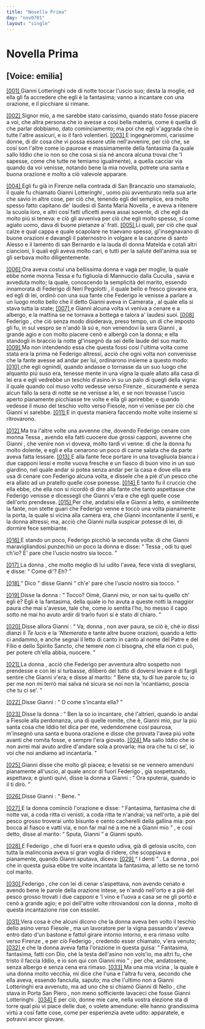 ```yaml
---
title: "Novella Prima"
day: "nov0701"
layout: "single"
---
```

<div id="nov0701" type="novella" who="emilia">
 <h1>
  Novella Prima
 </h1>
 <p>
  <h2>
   [Voice: emilia]
  </h2>
 </p>
 <argument>
  <p>
   <a href="{{ site.baseurl }}enDecameron/nov0701#p07010001" id="p07010001">
    [001]
   </a>
   <name persref="giannilotteringhi" type="person">
    Gianni Lotteringhi
   </name>
   ode di notte toccar l'uscio suo; desta la moglie, ed ella gli fa accredere che egli &egrave; la fantasima; vanno a incantare con una orazione, e il picchiare si rimane.
  </p>
 </argument>
 <div3 type="commentary" who="emilia">
  <p>
   <a href="{{ site.baseurl }}enDecameron/nov0701#p07010002" id="p07010002">
    [002]
   </a>
   Signor mio, a me sarebbe stato carissimo, quando stato fosse piacere a voi, che altra persona che io avesse a cos&iacute; bella materia, come &egrave; quella di che parlar dobbiamo, dato cominciamento; ma poi che egli v'aggrada che io tutte l'altre assicuri, e io il far&ograve; volentieri.
   <a href="{{ site.baseurl }}enDecameron/nov0701#p07010003" id="p07010003">
    [003]
   </a>
   E ingegnerommi, carissime donne, di dir cosa che vi possa essere utile nell'avvenire, per ci&ograve; che, se cos&iacute; son l'altre come io paurose e massimamente della fantasima (la quale sallo Iddio che io non so che cosa si sia n&eacute; ancora alcuna trovai che 'l sapesse, come che tutte ne temiamo igualmente), a quella cacciar via quando da voi venisse, notando bene la mia novella, potrete una santa e buona orazione e molto a ci&ograve; valevole apparare.
  </p>
 </div3>
 <p>
  <a href="{{ site.baseurl }}enDecameron/nov0701#p07010004" id="p07010004">
   [004]
  </a>
  Egli fu gi&agrave; in
  <name placeref="firenze" type="place">
   Firenze
  </name>
  nella
  <name placeref="contradabrancazio" type="place">
   contrada di San Brancazio
  </name>
  uno stamaiuolo, il quale fu chiamato
  <name persref="giannilotteringhi" type="person">
   Gianni Lotteringhi
  </name>
  , uomo pi&uacute; avventurato nella sua arte che savio in altre cose, per ci&ograve; che, tenendo egli del semplice, era molto spesso fatto capitano de' laudesi di
  <name placeref="smnovella" type="place">
   Santa Maria Novella
  </name>
  , e aveva a ritenere la scuola loro, e altri cos&iacute; fatti uficetti aveva assai sovente, di che egli da molto pi&uacute; si teneva: e ci&ograve; gli avveniva per ci&ograve; che egli molto spesso, s&iacute; come agiato uomo, dava di buone pietanze a' frati.
  <a href="{{ site.baseurl }}enDecameron/nov0701#p07010005" id="p07010005">
   [005]
  </a>
  Li quali, per ci&ograve; che qual calze e qual cappa e quale scapolare ne traevano spesso, gl'insegnavano di buone orazioni e davangli il paternostro in volgare e la canzone di
  <name persref="santoalesso" type="person">
   santo Alesso
  </name>
  e il lamento di
  <name persref="santobernardo" type="person">
   san Bernardo
  </name>
  e la lauda di
  <name persref="mechtildemagdeburg" type="person">
   donna Matelda
  </name>
  e cotali altri ciancioni, li quali egli aveva molto cari, e tutti per la salute dell'anima sua se gli serbava molto diligentemente.
 </p>
 <p>
  <a href="{{ site.baseurl }}enDecameron/nov0701#p07010006" id="p07010006">
   [006]
  </a>
  Ora aveva costui una bellissima donna e vaga per moglie, la quale ebbe nome
  <name persref="monnatessa" type="person">
   monna Tessa
  </name>
  e fu figliuola di
  <name persref="mannucciocuculia" type="person">
   Mannuccio dalla Cuculia
  </name>
  , savia e avveduta molto; la quale, conoscendo la semplicit&agrave; del marito, essendo innamorata di
  <name persref="federigoneripegolotti" type="person">
   Federigo di Neri Pegolotti
  </name>
  , il quale bello e fresco giovane era, ed egli di lei, ordin&ograve; con una sua fante che
  <name persref="federigoneripegolotti" type="person">
   Federigo
  </name>
  le venisse a parlare a un luogo molto bello che il detto
  <name persref="giannilotteringhi" type="person">
   Gianni
  </name>
  aveva in
  <name placeref="camerata" type="place">
   Camerata
  </name>
  , al quale ella si stava tutta la state;
  <a href="{{ site.baseurl }}enDecameron/nov0701#p07010007" id="p07010007">
   [007]
  </a>
  e
  <name persref="giannilotteringhi" type="person">
   Gianni
  </name>
  alcuna volta vi veniva a cenare e a albergo, e la mattina se ne tornava a bottega e talora a' laudesi suoi.
  <a href="{{ site.baseurl }}enDecameron/nov0701#p07010008" id="p07010008">
   [008]
  </a>
  <name persref="federigoneripegolotti" type="person">
   Federigo
  </name>
  , che ci&ograve; senza modo disiderava, preso tempo, un d&iacute; che imposto gli fu, in sul vespro se n'and&ograve; l&agrave; s&uacute; e, non venendovi la sera
  <name persref="giannilotteringhi" type="person">
   Gianni
  </name>
  , a grande agio e con molto piacere cen&ograve; e alberg&ograve; con la donna; e ella standogli in braccio la notte gl'insegn&ograve; da sei delle laude del suo marito.
  <a href="{{ site.baseurl }}enDecameron/nov0701#p07010009" id="p07010009">
   [009]
  </a>
  Ma non intendendo essa che questa fossi cos&iacute; l'ultima volta come stata era la prima n&eacute;
  <name persref="federigoneripegolotti" type="person">
   Federigo
  </name>
  altress&iacute;, acci&ograve; che ogni volta non convenisse che la fante avesse ad andar per lui, ordinarono insieme a questo modo:
  <a href="{{ site.baseurl }}enDecameron/nov0701#p07010010" id="p07010010">
   [010]
  </a>
  che egli ognind&iacute;, quando andasse o tornasse da un suo luogo che alquanto pi&uacute; suso era, tenesse mente in una vigna la quale allato alla casa di lei era e egli vedrebbe un teschio d'asino in su un palo di quegli della vigna: il quale quando col muso volto vedesse verso
  <name placeref="firenze" type="place">
   Firenze
  </name>
  , sicuramente e senza alcun fallo la sera di notte se ne venisse a lei, e se non trovasse l'uscio aperto pianamente picchiasse tre volte e ella gli aprirebbe; e quando vedesse il muso del teschio volto verso Fiesole, non vi venisse per ci&ograve; che
  <name persref="giannilotteringhi" type="person">
   Gianni
  </name>
  vi sarebbe.
  <a href="{{ site.baseurl }}enDecameron/nov0701#p07010011" id="p07010011">
   [011]
  </a>
  E in questa maniera faccendo molte volte insieme si ritrovarono.
 </p>
 <p>
  <a href="{{ site.baseurl }}enDecameron/nov0701#p07010012" id="p07010012">
   [012]
  </a>
  Ma tra l'altre volte una avvenne che, dovendo
  <name persref="federigoneripegolotti" type="person">
   Federigo
  </name>
  cenare con
  <name persref="monnatessa" type="person">
   monna Tessa
  </name>
  , avendo ella fatti cuocere due grossi capponi, avvenne che
  <name persref="giannilotteringhi" type="person">
   Gianni
  </name>
  , che venire non vi doveva, molto tardi vi venne: di che la donna fu molto dolente, e egli e ella cenarono un poco di carne salata che da parte aveva fatta lessare.
  <a href="{{ site.baseurl }}enDecameron/nov0701#p07010013" id="p07010013">
   [013]
  </a>
  E alla fante fece portare in una tovagliuola bianca i due capponi lessi e molte vuova fresche e un fiasco di buon vino in un suo giardino, nel quale andar si potea senza andar per la casa e dove ella era usa di cenare con
  <name persref="federigoneripegolotti" type="person">
   Federigo
  </name>
  alcuna volta, e dissele che a pi&egrave; d'un pesco che era allato ad un pratello quelle cose ponesse.
  <a href="{{ site.baseurl }}enDecameron/nov0701#p07010014" id="p07010014">
   [014]
  </a>
  E tanto fu il cruccio che ella ebbe, che ella non si ricord&ograve; di dire alla fante che tanto aspettasse che
  <name persref="federigoneripegolotti" type="person">
   Federigo
  </name>
  venisse e dicessegli che
  <name persref="giannilotteringhi" type="person">
   Gianni
  </name>
  v'era e che egli quelle cose dell'orto prendesse.
  <a href="{{ site.baseurl }}enDecameron/nov0701#p07010015" id="p07010015">
   [015]
  </a>
  Per che, andatisi ella e
  <name persref="giannilotteringhi" type="person">
   Gianni
  </name>
  a letto, e similmente la fante, non stette guari che
  <name persref="federigoneripegolotti" type="person">
   Federigo
  </name>
  venne e tocc&ograve; una volta pianamente la porta, la quale s&iacute; vicina alla camera era, che
  <name persref="giannilotteringhi" type="person">
   Gianni
  </name>
  incontanente il sent&iacute;, e la donna altress&iacute;; ma, acci&ograve; che
  <name persref="giannilotteringhi" type="person">
   Gianni
  </name>
  nulla suspicar potesse di lei, di dormire fece sembiante.
 </p>
 <p>
  <a href="{{ site.baseurl }}enDecameron/nov0701#p07010016" id="p07010016">
   [016]
  </a>
  E stando un poco,
  <name persref="federigoneripegolotti" type="person">
   Federigo
  </name>
  picchi&ograve; la seconda volta: di che
  <name persref="giannilotteringhi" type="person">
   Gianni
  </name>
  maravigliandosi punzechi&ograve; un poco la donna e disse:
  <q direct="unspecified" who="giannilotteringhi">
   <name persref="monnatessa" type="person">
    Tessa
   </name>
   , odi tu quel ch'io? E' pare che l'uscio nostro sia tocco.
  </q>
 </p>
 <p>
  <a href="{{ site.baseurl }}enDecameron/nov0701#p07010017" id="p07010017">
   [017]
  </a>
  <name persref="monnatessa" type="person">
   La donna
  </name>
  , che molto meglio di lui udito l'avea, fece vista di svegliarsi, e disse:
  <q direct="unspecified" who="monnatessa">
   Come di'? Eh?
  </q>
 </p>
 <p>
  <a href="{{ site.baseurl }}enDecameron/nov0701#p07010018" id="p07010018">
   [018]
  </a>
  <q direct="unspecified" who="giannilotteringhi">
   Dico
  </q>
  disse
  <name persref="giannilotteringhi" type="person">
   Gianni
  </name>
  <q direct="unspecified">
   ch'e' pare che l'uscio nostro sia tocco.
  </q>
 </p>
 <p>
  <a href="{{ site.baseurl }}enDecameron/nov0701#p07010019" id="p07010019">
   [019]
  </a>
  Disse
  <name persref="monnatessa" type="person">
   la donna
  </name>
  :
  <q direct="unspecified" who="monnatessa">
   Tocco? Oim&egrave;,
   <name persref="giannilotteringhi" type="person">
    Gianni
   </name>
   mio, or non sai tu quello ch'
   <name persref="federigoneripegolotti" type="person">
    egli
   </name>
   &egrave;? Egli &egrave; la fantasima, della quale io ho avuta a queste notti la maggior paura che mai s'avesse, tale che, come io sentita l'ho, ho messo il capo sotto n&eacute; mai ho avuto ardir di trarlo fuori s&iacute; &egrave; stato d&iacute; chiaro.
  </q>
 </p>
 <p>
  <a href="{{ site.baseurl }}enDecameron/nov0701#p07010020" id="p07010020">
   [020]
  </a>
  Disse allora
  <name persref="giannilotteringhi" type="person">
   Gianni
  </name>
  :
  <q direct="unspecified" who="giannilotteringhi">
   Va,
   <name persref="monnatessa" type="person">
    donna
   </name>
   , non aver paura, se ci&ograve; &egrave;, ch&eacute; io dissi dianzi il
   <i type="prayer">
    Te lucis
   </i>
   e la
   <i type="prayer">
    'Ntemerata
   </i>
   e tante altre buone orazioni, quando a letto ci andammo, e anche segnai il letto di canto in canto al nome del Patre e del Filio e dello Spirito Sancto, che temere non ci bisogna, ch&eacute; ella non ci pu&ograve;, per potere ch'ella abbia, nuocere.
  </q>
 </p>
 <p>
  <a href="{{ site.baseurl }}enDecameron/nov0701#p07010021" id="p07010021">
   [021]
  </a>
  <name persref="monnatessa" type="person">
   La donna
  </name>
  , acci&ograve; che
  <name persref="federigoneripegolotti" type="person">
   Federigo
  </name>
  per avventura altro sospetto non prendesse e con lei si turbasse, diliber&ograve; del tutto di doversi levare e di fargli sentire che
  <name persref="giannilotteringhi" type="person">
   Gianni
  </name>
  v'era; e disse al marito:
  <q direct="unspecified" who="monnatessa">
   Bene sta, tu d&iacute; tue parole tu; io per me non mi terr&ograve; mai salva n&eacute; sicura se noi non la 'ncantiamo, poscia che tu ci se'.
  </q>
 </p>
 <p>
  <a href="{{ site.baseurl }}enDecameron/nov0701#p07010022" id="p07010022">
   [022]
  </a>
  Disse
  <name persref="giannilotteringhi" type="person">
   Gianni
  </name>
  :
  <q direct="unspecified" who="giannilotteringhi">
   O come s'incanta ella?
  </q>
 </p>
 <p>
  <a href="{{ site.baseurl }}enDecameron/nov0701#p07010023" id="p07010023">
   [023]
  </a>
  Disse
  <name persref="monnatessa" type="person">
   la donna
  </name>
  :
  <q direct="unspecified" who="monnatessa">
   Ben la so io incantare, ch&eacute; l'altrieri, quando io andai a
   <name placeref="fiesole" type="place">
    Fiesole
   </name>
   alla perdonanza, una di quelle romite, che &egrave;,
   <name persref="giannilotteringhi" type="person">
    Gianni
   </name>
   mio, pur la pi&uacute; santa cosa che Iddio tel dica per me, vedendomene cos&iacute; paurosa, m'insegn&ograve; una santa e buona orazione e disse che provata l'avea pi&uacute; volte avanti che romita fosse, e sempre l'era giovato.
   <a href="{{ site.baseurl }}enDecameron/nov0701#p07010024" id="p07010024">
    [024]
   </a>
   Ma sallo Iddio che io non avrei mai avuto ardire d'andare sola a provarla; ma ora che tu ci se', io voi che noi andiamo ad incantarla.
  </q>
 </p>
 <p>
  <a href="{{ site.baseurl }}enDecameron/nov0701#p07010025" id="p07010025">
   [025]
  </a>
  <name persref="giannilotteringhi" type="person">
   Gianni
  </name>
  disse che molto gli piacea; e levatisi se ne vennero amenduni pianamente all'uscio, al quale ancor di fuori
  <name persref="federigoneripegolotti" type="person">
   Federigo
  </name>
  , gi&agrave; sospettando, aspettava; e giunti quivi, disse la donna a
  <name persref="giannilotteringhi" type="person">
   Gianni
  </name>
  :
  <q direct="unspecified" who="monnatessa">
   Ora sputerai, quando io il ti dir&ograve;.
  </q>
 </p>
 <p>
  <a href="{{ site.baseurl }}enDecameron/nov0701#p07010026" id="p07010026">
   [026]
  </a>
  Disse
  <name persref="giannilotteringhi" type="person">
   Gianni
  </name>
  :
  <q direct="unspecified" who="giannilotteringhi">
   Bene.
  </q>
 </p>
 <p>
  <a href="{{ site.baseurl }}enDecameron/nov0701#p07010027" id="p07010027">
   [027]
  </a>
  E
  <name persref="monnatessa" type="person">
   la donna
  </name>
  cominci&ograve; l'orazione e disse:
  <q direct="unspecified" type="prayer" who="monnatessa">
   Fantasima, fantasima che di notte vai, a coda ritta ci venisti, a coda ritta te n'andrai; va nell'orto, a pi&egrave; del pesco grosso troverai unto bisunto e cento cacherelli della gallina mia: pon bocca al fiasco e vatti via, e non far mal n&eacute; a me n&eacute; a
   <name persref="giannilotteringhi" type="person">
    Gianni
   </name>
   mio
  </q>
  , e cos&iacute; detto, disse al marito:
  <q direct="unspecified">
   Sputa,
   <name persref="giannilotteringhi" type="person">
    Gianni
   </name>
  </q>
  e
  <name persref="giannilotteringhi" type="person">
   Gianni
  </name>
  sput&ograve;.
 </p>
 <p>
  <a href="{{ site.baseurl }}enDecameron/nov0701#p07010028" id="p07010028">
   [028]
  </a>
  E
  <name persref="federigoneripegolotti" type="person">
   Federigo
  </name>
  , che di fuori era e questo udiva, gi&agrave; di gelosia uscito, con tutta la malinconia aveva s&iacute; gran voglia di ridere, che scoppiava e pianamente, quando
  <name persref="giannilotteringhi" type="person">
   Gianni
  </name>
  sputava, diceva:
  <a href="{{ site.baseurl }}enDecameron/nov0701#p07010029" id="p07010029">
   [029]
  </a>
  <q direct="unspecified" who="federigoneripegolotti">
   I denti
  </q>
  .
  <name persref="monnatessa" type="person">
   La donna
  </name>
  , poi che in questa guisa ebbe tre volte incantata la fantasima, al letto se ne torn&ograve; col marito.
 </p>
 <p>
  <a href="{{ site.baseurl }}enDecameron/nov0701#p07010030" id="p07010030">
   [030]
  </a>
  <name persref="federigoneripegolotti" type="person">
   Federigo
  </name>
  , che con lei di cenar s'aspettava, non avendo cenato e avendo bene le parole della orazione intese, se n'and&ograve; nell'orto e a pi&egrave; del pesco grosso trovati i due capponi e 'l vino e l'uova a casa se ne gli port&ograve; e cen&ograve; a grande agio; e poi dell'altre volte ritrovandosi con
  <name persref="monnatessa" type="person">
   la donna
  </name>
  , molto di questa incantazione rise con essolei.
 </p>
 <p>
  <a href="{{ site.baseurl }}enDecameron/nov0701#p07010031" id="p07010031">
   [031]
  </a>
  Vera cosa &egrave; che alcuni dicono che
  <name persref="monnatessa" type="person">
   la donna
  </name>
  aveva ben volto il teschio dello asino verso
  <name placeref="fiesole" type="place">
   Fiesole
  </name>
  , ma un lavoratore per la vigna passando v'aveva entro dato d'un bastone e fattol girare intorno intorno, e era rimaso volto verso
  <name placeref="firenze" type="place">
   Firenze
  </name>
  , e per ci&ograve;
  <name persref="federigoneripegolotti" type="person">
   Federigo
  </name>
  , credendo esser chiamato, v'era venuto;
  <a href="{{ site.baseurl }}enDecameron/nov0701#p07010032" id="p07010032">
   [032]
  </a>
  e che la donna aveva fatta l'orazione in questa guisa:
  <q direct="unspecified" type="prayer" who="monnatessa">
   Fantasima, fantasima, fatti con Dio, ch&eacute; la testa dell'asino non vols'io, ma altri fu, che tristo il faccia Iddio, e io son qui con
   <name persref="giannilotteringhi" type="person">
    Gianni
   </name>
   mio
  </q>
  ; per che, andatosene, senza albergo e senza cena era rimaso.
  <a href="{{ site.baseurl }}enDecameron/nov0701#p07010033" id="p07010033">
   [033]
  </a>
  Ma una mia
  <name persref="vicina-0701" type="person">
   vicina
  </name>
  , la quale &egrave; una donna molto vecchia, mi dice che l'una e l'altra fu vera, secondo che ella aveva, essendo fanciulla, saputo; ma che l'ultimo non a
  <name persref="giannilotteringhi" type="person">
   Gianni Lotteringhi
  </name>
  era avvenuto, ma ad uno che si chiam&ograve;
  <name persref="gianninello" type="person">
   Gianni di Nello
  </name>
  , che stava in
  <name placeref="portapiero" type="place">
   Porta San Piero
  </name>
  , non meno sofficiente lavaceci che fosse
  <name persref="giannilotteringhi" type="person">
   Gianni Lotteringhi
  </name>
  .
  <a href="{{ site.baseurl }}enDecameron/nov0701#p07010034" id="p07010034">
   [034]
  </a>
  <seg type="commentary">
   E per ci&ograve;, donne mie care, nella vostra elezione sta di torre qual pi&uacute; vi piace delle due, o volete amendune: elle hanno grandissima virt&uacute; a cos&iacute; fatte cose, come per esperienzia avete udito: apparatele, e potravvi ancor giovare.
  </seg>
 </p>
</div>